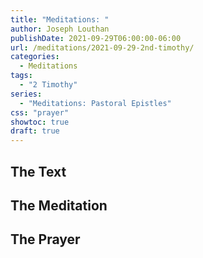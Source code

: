 ```yaml
---
title: "Meditations: "
author: Joseph Louthan
publishDate: 2021-09-29T06:00:00-06:00
url: /meditations/2021-09-29-2nd-timothy/
categories:
  - Meditations
tags:
  - "2 Timothy"
series:
  - "Meditations: Pastoral Epistles"
css: "prayer"
showtoc: true
draft: true
---
```


## The Text


## The Meditation


## The Prayer

<div style="font-variant: small-caps;">

</div>

```text

```
